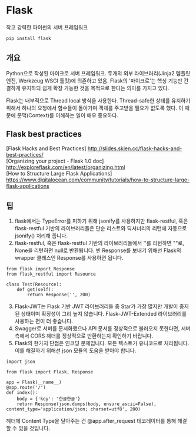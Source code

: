# Flask
작고 강력한 파이썬의 서버 프레임워크
~~~
pip install flask
~~~

## 개요
Python으로 작성된 마이크로 서버 프레임워크. 두개의 외부 라이브러리(Jinja2 템플릿 엔진, Werkzeug WSGI 툴킷)에 의존하고 있음. Flask의 '마이크로'는 핵싱 기능만 간결하게 유지하되 쉽게 확장 가능한 것을 목적으로 한다는 의미를 가지고 있다.

Flask는 내부적으로 Thread local 방식을 사용한다. Thread-safe한 상태를 유지하기 위해서 하나의 요청에서 함수들이 돌아가며 객체를 주고받을 필요가 없도록 했다. 이 때문에 문맥(Context)를 이해하는 일이 매우 중요하다.

## Flask best practices
[Flask Hacks and Best Practices] <http://slides.skien.cc/flask-hacks-and-best-practices/>  
[Organizing your project - Flask 1.0 doc] <http://exploreflask.com/en/latest/organizing.html>  
[How to Structure Large Flask Applications] <https://www.digitalocean.com/community/tutorials/how-to-structure-large-flask-applications>

## 팁
1. flask에서는 TypeError를 피하기 위해 jsonify를 사용하지만 flask-restful, 혹은 flask-restful 기반의 라이브러리들은 단순 리스트와 딕셔너리의 리턴에 자동으로 jsonify() 처리해 줍니다.
2. flask-restful, 혹은 flask-restful 기반의 라이브러리들에서 ''를 리턴하면 ""로, None을 리턴하면 null로 반환됩니다. 빈 Response를 보내기 위해선 Flask의 wrapper 클래스인 Response를 사용하면 됩니다.
~~~
from flask import Response
from flask_restful import Resource

class Test(Resource):
    def get(self):
        return Response('', 200)
~~~
3. Flask-JWT는 Flask 기반 JWT 라이브러리들 중 Star가 가장 많지만 개발이 중지된 상태이며 확장성이 그리 높지 않습니다. Flask-JWT-Extended 라이브러리를 사용하는 편이 더 좋습니다.
4. Swagger로 서버를 문서화했으나 API 문서를 정상적으로 불러오지 못한다면, 서버 측에서 CORS 헤더를 정상적으로 반환하는지 확인하기 바랍니다.
5. Flask의 한가지 단점은 인코딩 문제입니다. 모든 텍스트가 유니코드로 처리됩니다. 이를 해결하기 위해선 json 모듈의 도움을 받아야 합니다.
~~~
import json

from flask import Flask, Response

app = Flask(__name__)
@app.route('/')
def index():
    body = {'key': '한글한글'}
    return Response(json.dumps(body, ensure_ascii=False), content_type='application/json; charset=utf8', 200)
~~~
헤더에 Content Type을 달아주는 건 @app.after_request 데코레이터를 통해 해결할 수 있을 것입니다.
